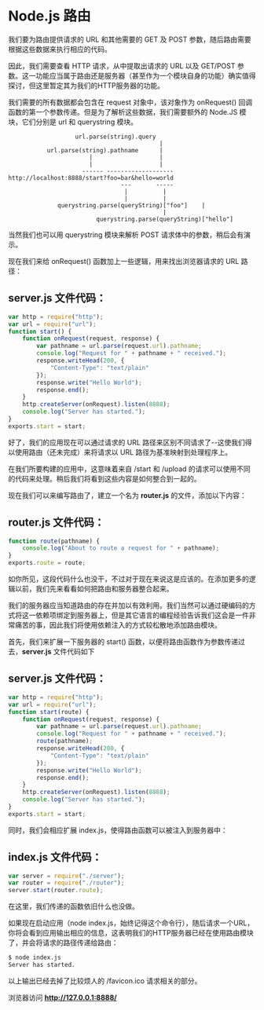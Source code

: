 # Node.js 路由

我们要为路由提供请求的 URL 和其他需要的 GET 及 POST 参数，随后路由需要根据这些数据来执行相应的代码。

因此，我们需要查看 HTTP 请求，从中提取出请求的 URL 以及 GET/POST 参数。这一功能应当属于路由还是服务器（甚至作为一个模块自身的功能）确实值得探讨，但这里暂定其为我们的HTTP服务器的功能。

我们需要的所有数据都会包含在 request 对象中，该对象作为 onRequest() 回调函数的第一个参数传递。但是为了解析这些数据，我们需要额外的 Node.JS 模块，它们分别是 url 和 querystring 模块。

```
                   url.parse(string).query
                                           |
           url.parse(string).pathname      |
                       |                   |
                       |                   |
                     ------ -------------------
http://localhost:8888/start?foo=bar&hello=world
                                ---       -----
                                 |          |
                                 |          |
              querystring.parse(queryString)["foo"]    |
                                            |
                         querystring.parse(queryString)["hello"]
```

当然我们也可以用 querystring 模块来解析 POST 请求体中的参数，稍后会有演示。

现在我们来给 onRequest() 函数加上一些逻辑，用来找出浏览器请求的 URL 路径：

## server.js 文件代码：

~~~js
var http = require("http");
var url = require("url");
function start() {
    function onRequest(request, response) {
        var pathname = url.parse(request.url).pathname;
        console.log("Request for " + pathname + " received.");
        response.writeHead(200, {
            "Content-Type": "text/plain"
        });
        response.write("Hello World");
        response.end();
    }
    http.createServer(onRequest).listen(8888);
    console.log("Server has started.");
}
exports.start = start;
~~~

好了，我们的应用现在可以通过请求的 URL 路径来区别不同请求了--这使我们得以使用路由（还未完成）来将请求以 URL 路径为基准映射到处理程序上。

在我们所要构建的应用中，这意味着来自 /start 和 /upload 的请求可以使用不同的代码来处理。稍后我们将看到这些内容是如何整合到一起的。

现在我们可以来编写路由了，建立一个名为 **router.js** 的文件，添加以下内容：

## router.js 文件代码：

~~~js
function route(pathname) {
    console.log("About to route a request for " + pathname);
}
exports.route = route;
~~~

如你所见，这段代码什么也没干，不过对于现在来说这是应该的。在添加更多的逻辑以前，我们先来看看如何把路由和服务器整合起来。

我们的服务器应当知道路由的存在并加以有效利用。我们当然可以通过硬编码的方式将这一依赖项绑定到服务器上，但是其它语言的编程经验告诉我们这会是一件非常痛苦的事，因此我们将使用依赖注入的方式较松散地添加路由模块。

首先，我们来扩展一下服务器的 start() 函数，以便将路由函数作为参数传递过去，**server.js** 文件代码如下

## server.js 文件代码：

~~~js
var http = require("http");
var url = require("url");
function start(route) {
    function onRequest(request, response) {
        var pathname = url.parse(request.url).pathname;
        console.log("Request for " + pathname + " received.");
        route(pathname);
        response.writeHead(200, {
            "Content-Type": "text/plain"
        });
        response.write("Hello World");
        response.end();
    }
    http.createServer(onRequest).listen(8888);
    console.log("Server has started.");
}
exports.start = start;
~~~

同时，我们会相应扩展 index.js，使得路由函数可以被注入到服务器中：

## index.js 文件代码：

~~~js
var server = require("./server");
var router = require("./router");
server.start(router.route);
~~~

在这里，我们传递的函数依旧什么也没做。

如果现在启动应用（node index.js，始终记得这个命令行），随后请求一个URL，你将会看到应用输出相应的信息，这表明我们的HTTP服务器已经在使用路由模块了，并会将请求的路径传递给路由：

```bash
$ node index.js
Server has started.
```

以上输出已经去掉了比较烦人的 /favicon.ico 请求相关的部分。

浏览器访问 **http://127.0.0.1:8888/**